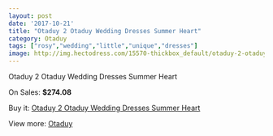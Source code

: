 ```yaml
---
layout: post
date: '2017-10-21'
title: "Otaduy 2 Otaduy Wedding Dresses Summer Heart"
category: Otaduy
tags: ["rosy","wedding","little","unique","dresses"]
image: http://img.hectodress.com/15570-thickbox_default/otaduy-2-otaduy-wedding-dresses-summer-heart.jpg
---
```

Otaduy 2 Otaduy Wedding Dresses Summer Heart

On Sales: **$274.08**
<a href="https://www.hectodress.com/otaduy/7612-otaduy-2-otaduy-wedding-dresses-summer-heart.html"><amp-img layout="responsive" width="600" height="600" src="//img.hectodress.com/15570-thickbox_default/otaduy-2-otaduy-wedding-dresses-summer-heart.jpg" alt="Otaduy 2 Otaduy Wedding Dresses Summer Heart 0" /></a>

Buy it: [Otaduy 2 Otaduy Wedding Dresses Summer Heart](https://www.hectodress.com/otaduy/7612-otaduy-2-otaduy-wedding-dresses-summer-heart.html "Otaduy 2 Otaduy Wedding Dresses Summer Heart")

View more: [Otaduy](https://www.hectodress.com/133-otaduy "Otaduy")